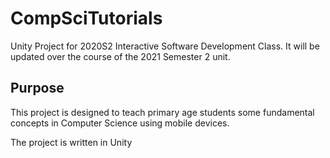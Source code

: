 # CompSciTutorials
Unity Project for 2020S2 Interactive Software Development Class. It will be updated over the course of the 2021 Semester 2 unit. 

## Purpose
This project is designed to teach primary age students some fundamental concepts in Computer Science using mobile devices.

The project is written in Unity 
